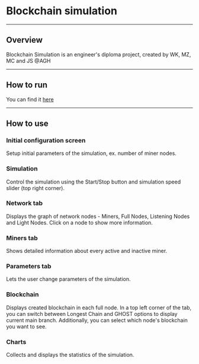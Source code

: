 # Blockchain simulation

---

## Overview
Blockchain Simulation is an engineer's diploma project, created by WK, MZ, MC and JS @AGH

---

## How to run

You can find it <a href="degree-project2022-23.gihub.io/blockchain-simulation">here</a>

---

## How to use

### Initial configuration screen 

Setup initial parameters of the simulation, ex. number of miner nodes.

### Simulation

Control the simulation using the Start/Stop button and simulation speed slider (top right corner).

### Network tab

Displays the graph of network nodes - Miners, Full Nodes, Listening Nodes and Light Nodes. Click on a node to show more information.

### Miners tab

Shows detailed information about every active and inactive miner.

### Parameters tab

Lets the user change parameters of the simulation.

### Blockchain

Displays created blockchain in each full node. In a top left corner of the tab, you can switch between Longest Chain and GHOST options to display current main branch. Additionally, you can select which node's blockchain you want to see.

### Charts

Collects and displays the statistics of the simulation.
